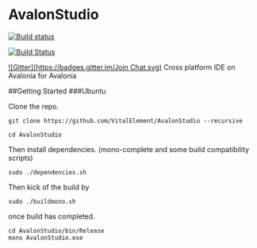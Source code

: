 # AvalonStudio
[![Build status](https://ci.appveyor.com/api/projects/status/l2k85kekoby4tb4j?svg=true)](https://ci.appveyor.com/project/danwalmsley/avalonstudio)

[![Build Status](https://travis-ci.org/VitalElement/AvalonStudio.svg?branch=master)](https://travis-ci.org/VitalElement/AvalonStudio)

[![Gitter](https://badges.gitter.im/Join Chat.svg)](https://gitter.im/VitalElement/AvalonStudio?utm_campaign=pr-badge&utm_content=badge&utm_medium=badge&utm_source=badge)
Cross platform IDE on Avalonia for Avalonia

##Getting Started
###Ubuntu

Clone the repo.
```
git clone https://github.com/VitalElement/AvalonStudio --recursive

cd AvalonStudio
```

Then install dependencies. (mono-complete and some build compatibility scripts)

```
sudo ./dependencies.sh
```

Then kick of the build by

```
sudo ./buildmono.sh
```

once build has completed.
```
cd AvalonStudio/bin/Release
mono AvalonStudio.exe
```
